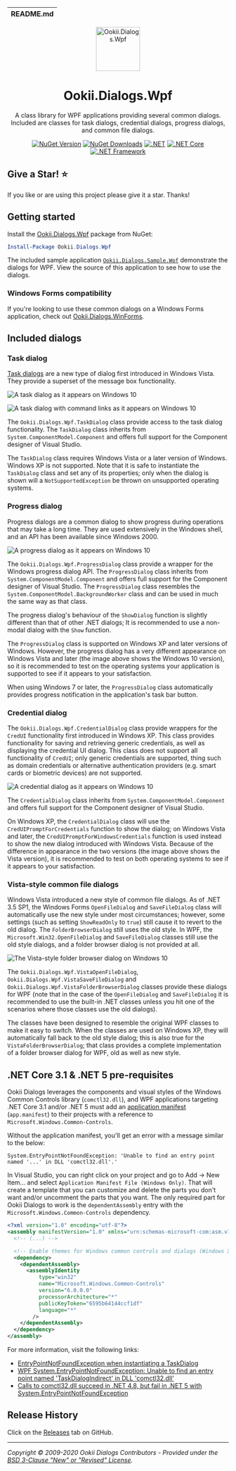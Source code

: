  README.md |
|:---|

<div align="center">

<img src="assets/ookii-dialogs-wpf-nuget.png" alt="Ookii.Dialogs.Wpf" width="100" />

</div>

<h1 align="center">Ookii.Dialogs.Wpf</h1>
<div align="center">

A class library for WPF applications providing several common dialogs. Included are classes for task dialogs, credential dialogs, progress dialogs, and common file dialogs.

[![NuGet Version](http://img.shields.io/nuget/v/Ookii.Dialogs.Wpf.svg?style=flat)](https://www.nuget.org/packages/Ookii.Dialogs.Wpf) [![NuGet Downloads](https://img.shields.io/nuget/dt/Ookii.Dialogs.Wpf.svg)](https://www.nuget.org/packages/Ookii.Dialogs.Wpf) [![.NET](https://img.shields.io/badge/.NET%20-%3E%3D%205.0-informational)](https://dotnet.microsoft.com/download) [![.NET Core](https://img.shields.io/badge/.NET%20Core-%3E%3D%203.1-informational)](https://dotnet.microsoft.com/download) [![.NET Framework](https://img.shields.io/badge/.NET%20Framework-%3E%3D%204.5-informational)](https://dotnet.microsoft.com/download)
</div>

## Give a Star! :star:

If you like or are using this project please give it a star. Thanks!

## Getting started

Install the [Ookii.Dialogs.Wpf](https://www.nuget.org/packages/Ookii.Dialogs.Wpf/) package from NuGet:

```powershell
Install-Package Ookii.Dialogs.Wpf
```

The included sample application [`Ookii.Dialogs.Sample.Wpf`](sample/Ookii.Dialogs.Wpf.Sample/) demonstrate the dialogs for WPF. View the source of this application to see how to use the dialogs.

### Windows Forms compatibility

If you're looking to use these common dialogs on a Windows Forms application, check out [Ookii.Dialogs.WinForms](https://github.com/augustoproiete/ookii-dialogs-winforms).

## Included dialogs

### Task dialog

[Task dialogs](https://docs.microsoft.com/en-us/windows/desktop/Controls/task-dialogs-overview) are a new type of dialog first introduced in Windows Vista. They provide a superset of the message box functionality.

![A task dialog as it appears on Windows 10](assets/sample-task-dialog-win10.png)

![A task dialog with command links as it appears on Windows 10](assets/sample-task-dialog-command-links-win10.png)

The `Ookii.Dialogs.Wpf.TaskDialog` class provide access to the task dialog functionality. The `TaskDialog` class inherits from `System.ComponentModel.Component` and offers full support for the Component designer of Visual Studio.

The `TaskDialog` class requires Windows Vista or a later version of Windows. Windows XP is not supported. Note that it is safe to instantiate the `TaskDialog` class and set any of its properties; only when the dialog is shown will a `NotSupportedException` be thrown on unsupported operating systems.

### Progress dialog

Progress dialogs are a common dialog to show progress during operations that may take a long time. They are used extensively in the Windows shell, and an API has been available since Windows 2000.

![A progress dialog as it appears on Windows 10](assets/sample-progress-dialog-win10.png)

The `Ookii.Dialogs.Wpf.ProgressDialog` class provide a wrapper for the Windows progress dialog API. The `ProgressDialog` class inherits from `System.ComponentModel.Component` and offers full support for the Component designer of Visual Studio. The `ProgressDialog` class resembles the `System.ComponentModel.BackgroundWorker` class and can be used in much the same way as that class.

The progress dialog's behaviour of the `ShowDialog` function is slightly different than that of other .NET dialogs; It is recommended to use a non-modal dialog with the `Show` function.

The `ProgressDialog` class is supported on Windows XP and later versions of Windows. However, the progress dialog has a very different appearance on Windows Vista and later (the image above shows the Windows 10 version), so it is recommended to test on the operating systems your application is supported to see if it appears to your satisfaction.

When using Windows 7 or later, the `ProgressDialog` class automatically provides progress notification in the application's task bar button.

### Credential dialog

The `Ookii.Dialogs.Wpf.CredentialDialog` class provide wrappers for the `CredUI` functionality first introduced in Windows XP. This class provides functionality for saving and retrieving generic credentials, as well as displaying the credential UI dialog. This class does not support all functionality of `CredUI`; only generic credentials are supported, thing such as domain credentials or alternative authentication providers (e.g. smart cards or biometric devices) are not supported.

![A credential dialog as it appears on Windows 10](assets/sample-credential-dialog-win10.png)

The `CredentialDialog` class inherits from `System.ComponentModel.Component` and offers full support for the Component designer of Visual Studio.

On Windows XP, the `CredentialDialog` class will use the `CredUIPromptForCredentials` function to show the dialog; on Windows Vista and later, the `CredUIPromptForWindowsCredentials` function is used instead to show the new dialog introduced with Windows Vista. Because of the difference in appearance in the two versions (the image above shows the Vista version), it is recommended to test on both operating systems to see if it appears to your satisfaction.

### Vista-style common file dialogs

Windows Vista introduced a new style of common file dialogs. As of .NET 3.5 SP1, the Windows Forms `OpenFileDialog` and `SaveFileDialog` class will automatically use the new style under most circumstances; however, some settings (such as setting `ShowReadOnly` to `true`) still cause it to revert to the old dialog. The `FolderBrowserDialog` still uses the old style. In WPF, the `Microsoft.Win32.OpenFileDialog` and `SaveFileDialog` classes still use the old style dialogs, and a folder browser dialog is not provided at all.

![The Vista-style folder browser dialog on Windows 10](assets/sample-folderbrowser-dialog-win10.png)

The `Ookii.Dialogs.Wpf.VistaOpenFileDialog`, `Ookii.Dialogs.Wpf.VistaSaveFileDialog` and `Ookii.Dialogs.Wpf.VistaFolderBrowserDialog` classes provide these dialogs for WPF (note that in the case of the `OpenFileDialog` and `SaveFileDialog` it is recommended to use the built-in .NET classes unless you hit one of the scenarios where those classes use the old dialogs).

The classes have been designed to resemble the original WPF classes to make it easy to switch. When the classes are used on Windows XP, they will automatically fall back to the old style dialog; this is also true for the `VistaFolderBrowserDialog`; that class provides a complete implementation of a folder browser dialog for WPF, old as well as new style.

## .NET Core 3.1 & .NET 5 pre-requisites

Ookii Dialogs leverages the components and visual styles of the Windows Common Controls library (`comctl32.dll`), and WPF applications targeting .NET Core 3.1 and/or .NET 5 must add an [application manifest](https://docs.microsoft.com/en-us/windows/win32/sbscs/application-manifests) (`app.manifest`) to their projects with a reference to `Microsoft.Windows.Common-Controls`.

Without the application manifest, you'll get an error with a message similar to the below:

```
System.EntryPointNotFoundException: 'Unable to find an entry point named '...' in DLL 'comctl32.dll'.'
```

In Visual Studio, you can right click on your project and go to Add -> New Item... and select `Application Manifest File (Windows Only)`. That will create a template that you can customize and delete the parts you don't want and/or uncomment the parts that you want. The only required part for Ookii Dialogs to work is the `dependentAssembly` entry with the `Microsoft.Windows.Common-Controls` dependency.

```xml
<?xml version="1.0" encoding="utf-8"?>
<assembly manifestVersion="1.0" xmlns="urn:schemas-microsoft-com:asm.v1">
  <!-- (...) -->

  <!-- Enable themes for Windows common controls and dialogs (Windows XP and later) -->
  <dependency>
    <dependentAssembly>
      <assemblyIdentity
          type="win32"
          name="Microsoft.Windows.Common-Controls"
          version="6.0.0.0"
          processorArchitecture="*"
          publicKeyToken="6595b64144ccf1df"
          language="*"
        />
    </dependentAssembly>
  </dependency>
</assembly>
```

For more information, visit the following links:

- [EntryPointNotFoundException when instantiating a TaskDialog](https://github.com/augustoproiete/ookii-dialogs-wpf/issues/23)
- [WPF System.EntryPointNotFoundException: Unable to find an entry point named 'TaskDialogIndirect' in DLL 'comctl32.dll'](https://github.com/augustoproiete-repros/repro-wpf-net5-comctl32-entrypointnotfoundexception)
- [Calls to comctl32.dll succeed in .NET 4.8, but fail in .NET 5 with System.EntryPointNotFoundException](https://github.com/dotnet/wpf/issues/3815)

## Release History

Click on the [Releases](https://github.com/augustoproiete/ookii-dialogs-wpf/releases) tab on GitHub.

---

_Copyright &copy; 2009-2020 Ookii Dialogs Contributors - Provided under the [BSD 3-Clause "New" or "Revised" License](LICENSE)._
